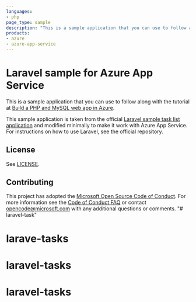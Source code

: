 ```yaml
---
languages:
- php
page_type: sample
description: "This is a sample application that you can use to follow along with the Build a PHP and MySQL web app in Azure tutorial."
products:
- azure
- azure-app-service
---
```


# Laravel sample for Azure App Service

This is a sample application that you can use to follow along with the tutorial at 
[Build a PHP and MySQL web app in Azure](https://docs.microsoft.com/azure/app-service/tutorial-php-mysql-app?pivots=platform-linux).

This sample application is taken from the official [Laravel sample task list application](https://github.com/laravel/quickstart-basic) and modified minimally to make it work with Azure App Service. For instructions on how to use Laravel, see the official repository.

## License

See [LICENSE](LICENSE).

## Contributing

This project has adopted the [Microsoft Open Source Code of Conduct](https://opensource.microsoft.com/codeofconduct/). For more information see the [Code of Conduct FAQ](https://opensource.microsoft.com/codeofconduct/faq/) or contact [opencode@microsoft.com](mailto:opencode@microsoft.com) with any additional questions or comments.
  "# laravel-task" 
# larave-tasks
# laravel-tasks
# laravel-tasks
